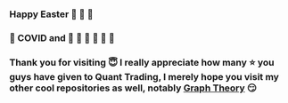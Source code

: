 ### Happy Easter :rabbit: :egg: 🍫 ###

### :fu: COVID and :gem: :raised_hands: :gem: :rocket: :rocket: :rocket:

### Thank you for visiting :innocent: I really appreciate how many :star: you guys have given to Quant Trading, I merely hope you visit my other cool repositories as well, notably <a href=https://github.com/je-suis-tm/graph-theory>Graph Theory</a> :smirk:
